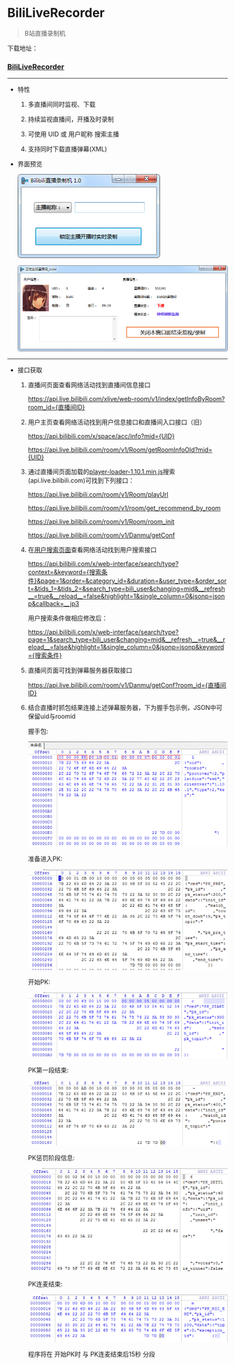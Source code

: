 ﻿# BiliLiveRecorder

> B站直播录制机

下载地址：

### [BiliLiveRecorder](https://injectrl.github.io/BiliLiveRecorder/BiliLiveRecorder/bin/Release/BiliLiveRecorder.exe)

---

* 特性

	1. 多直播间同时监视、下载

	2. 持续监视直播间，开播及时录制

	3. 可使用 UID 或 用户昵称 搜索主播

	4. 支持同时下载直播弹幕(XML)

* 界面预览

	![Start](./view1.png)

	![Monitor](./view2.png)

---

* 接口获取

	1. 直播间页面查看网络活动找到直播间信息接口

		https://api.live.bilibili.com/xlive/web-room/v1/index/getInfoByRoom?room_id={直播间ID}

	2. 用户主页查看网络活动找到用户信息接口和直播间入口接口（旧）

		https://api.bilibili.com/x/space/acc/info?mid={UID}

		https://api.live.bilibili.com/room/v1/Room/getRoomInfoOld?mid={UID}

	3. 通过直播间页面加载的[player-loader-1.10.1.min.js](https://s1.hdslb.com/bfs/static/player/live/loader/player-loader-1.10.1.min.js)搜索(api.live.bilibili.com)可找到下列接口：

		https://api.live.bilibili.com/room/v1/Room/playUrl

		https://api.live.bilibili.com/room/v1/room/get_recommend_by_room

		https://api.live.bilibili.com/room/v1/Room/room_init

		https://api.live.bilibili.com/room/v1/Danmu/getConf

	4. 在[用户搜索页面](https://search.bilibili.com/upuser?keyword=)查看网络活动找到用户搜索接口

		https://api.bilibili.com/x/web-interface/search/type?context=&keyword={搜索条件}&page=1&order=&category_id=&duration=&user_type=&order_sort=&tids_1=&tids_2=&search_type=bili_user&changing=mid&__refresh__=true&__reload__=false&highlight=1&single_column=0&jsonp=jsonp&callback=__jp3

		用户搜索条件做相应修改后：

		https://api.bilibili.com/x/web-interface/search/type?page=1&search_type=bili_user&changing=mid&__refresh__=true&__reload__=false&highlight=1&single_column=0&jsonp=jsonp&keyword={搜索条件}

	5. 直播间页面可找到弹幕服务器获取接口

		https://api.live.bilibili.com/room/v1/Danmu/getConf?room_id={直播间ID}

	6. 结合直播时抓包结果连接上述弹幕服务器，下为握手包示例，JSON中可保留uid与roomid

		握手包:

		![handshake](./handshake.png)

		准备进入PK:

		![PK_PRE](./PK_PRE.png)

		开始PK:

		![PK_START](./PK_START.png)

		PK第一段结束:

		![PK_END](./PK_END.png)

		PK惩罚阶段信息:

		![PK_SETTLE](./PK_SETTLE.png)

		PK连麦结束:

		![PK_MIC_END](./PK_MIC_END.png)

		程序将在 开始PK时 与 PK连麦结束后15秒 分段